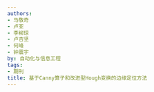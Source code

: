 ```yaml
---
authors:
- 马敬奇
- 卢亚
- 李柳琼
- 卢杏坚
- 何峰
- 钟震宇
by: 自动化与信息工程
tags:
- 期刊
title: 基于Canny算子和改进型Hough变换的边缘定位方法
---
```

